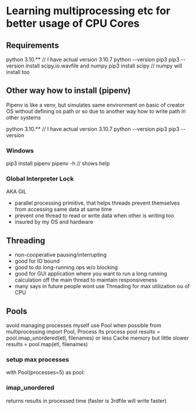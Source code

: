 # Learning multiprocessing etc for better usage of CPU Cores

## Requirements
python 3.10.**      // I have actual version 3.10.7
    python --version
pip3
    pip3 --version
install scipy.io.wavfile and numpy
    pip3 install scipy      // numpy will install too
## Other way how to install (pipenv)
Pipenv is like a venv, but simulates same environment on basic of creator OS
without defining os path or so due to another way how to write path in other systems

python 3.10.**      // I have actual version 3.10.7
    python --version
pip3
    pip3 --version
### Windows
pip3 install pipenv
pipenv -h           // shows help


### Global Interpreter Lock
AKA GIL
- parallel processing primitive, that helps threads 
 prevent themselves from accessing same data at same time
- prevent one thread to read or write data when other 
is writing too
- insured by my OS and hardware

## Threading
- non-cooperative pausing/interrupting
- good for IO bound
- good to do long-running ops w/o blocking
- good for GUI application where you want to run a long 
running calculation off the main thread to maintain 
responsiveness
- many says in future people wont use Threading 
for max utilization ou of CPU

## Pools
avoid managing processes myself use Pool when possible
from multiprocessing import Pool, Process
Its process pool
results = pool.imap_unordered(etl, filenames)
or less Cache memory but little slower
results = pool.map(etl, filenames)
### setup max processes
with Pool(processes=5) as pool:

### imap_unordered
returns results in processed time 
(faster is 3rdfile will write faster)
